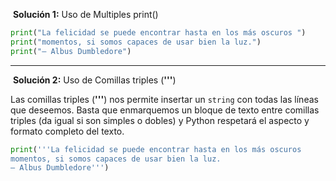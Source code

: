  **Solución 1:** Uso de Multiples print()
```python
print("La felicidad se puede encontrar hasta en los más oscuros ")
print("momentos, si somos capaces de usar bien la luz.")
print("— Albus Dumbledore")
```
---


 **Solución 2:** Uso de Comillas triples (**'''**)

Las comillas triples (**'''**) nos permite insertar un `string` con todas las líneas que deseemos. Basta que enmarquemos un bloque de texto entre comillas triples (da igual si son simples o dobles) y Python respetará el aspecto y formato completo del texto.
```python
print('''La felicidad se puede encontrar hasta en los más oscuros
momentos, si somos capaces de usar bien la luz.
— Albus Dumbledore''')
```


